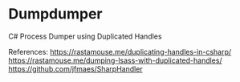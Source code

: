 # Dumpdumper
C# Process Dumper using Duplicated Handles


References:
https://rastamouse.me/duplicating-handles-in-csharp/
https://rastamouse.me/dumping-lsass-with-duplicated-handles/
https://github.com/jfmaes/SharpHandler
